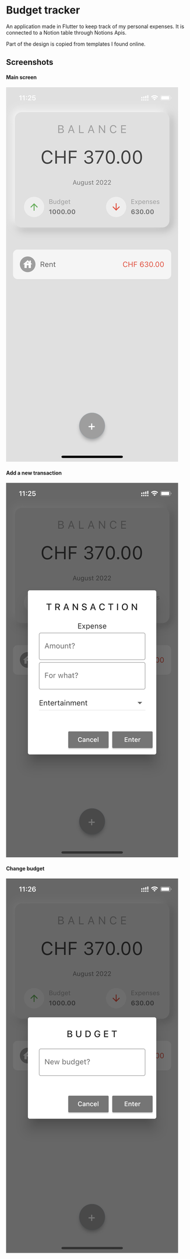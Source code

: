 # Budget tracker

An application made in Flutter to keep track of my personal expenses. 
It is connected to a Notion table through Notions Apis.

Part of the design is copied from templates I found online.

## Screenshots
#### Main screen

![alt text](./readme-images/main.png)

#### Add a new transaction

![alt text](./readme-images/add.png)

#### Change budget

![alt text](./readme-images/budget.png)